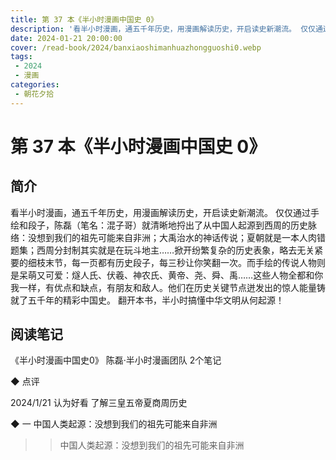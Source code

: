 ```yaml
---
title: 第 37 本《半小时漫画中国史 0》
description: '看半小时漫画，通五千年历史，用漫画解读历史，开启读史新潮流。 仅仅通过手绘和段子，陈磊（笔名：混子哥）就清晰地捋出了从中国人起源到西周的历史脉络：没想到我们的祖先可能来自非洲；大禹治水的神话传说；夏朝就是一本人肉错题集；西周分封制其实就是在玩斗地主……掀开纷繁复杂的历史表象，略去无关紧要的细枝末节，每一页都有历史段子，每三秒让你笑翻一次。而手绘的传说人物则是呆萌又可爱：燧人氏、伏羲、神农氏、黄帝、尧、舜、禹……这些人物全都和你我一样，有优点和缺点，有朋友和敌人。他们在历史关键节点迸发出的惊人能量铸就了五千年的精彩中国史。 翻开本书，半小时搞懂中华文明从何起源！'
date: 2024-01-21 20:00:00
cover: /read-book/2024/banxiaoshimanhuazhongguoshi0.webp
tags:
 - 2024
 - 漫画
categories:
 - 朝花夕拾
---
```

# 第 37 本《半小时漫画中国史 0》

## 简介
看半小时漫画，通五千年历史，用漫画解读历史，开启读史新潮流。 仅仅通过手绘和段子，陈磊（笔名：混子哥）就清晰地捋出了从中国人起源到西周的历史脉络：没想到我们的祖先可能来自非洲；大禹治水的神话传说；夏朝就是一本人肉错题集；西周分封制其实就是在玩斗地主……掀开纷繁复杂的历史表象，略去无关紧要的细枝末节，每一页都有历史段子，每三秒让你笑翻一次。而手绘的传说人物则是呆萌又可爱：燧人氏、伏羲、神农氏、黄帝、尧、舜、禹……这些人物全都和你我一样，有优点和缺点，有朋友和敌人。他们在历史关键节点迸发出的惊人能量铸就了五千年的精彩中国史。 翻开本书，半小时搞懂中华文明从何起源！

## 阅读笔记
《半小时漫画中国史0》
陈磊·半小时漫画团队
2个笔记

◆  点评

2024/1/21 认为好看
了解三皇五帝夏商周历史

◆  一 中国人类起源：没想到我们的祖先可能来自非洲

>> 中国人类起源：没想到我们的祖先可能来自非洲
